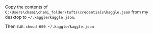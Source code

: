 Copy the contents of `C:\Users\chami\chami_folder\tufts\credentials\kaggle.json` from my desktop to `~/.kaggle/kaggle.json`.

Then run: `chmod 600 ~/.kaggle/kaggle.json`
